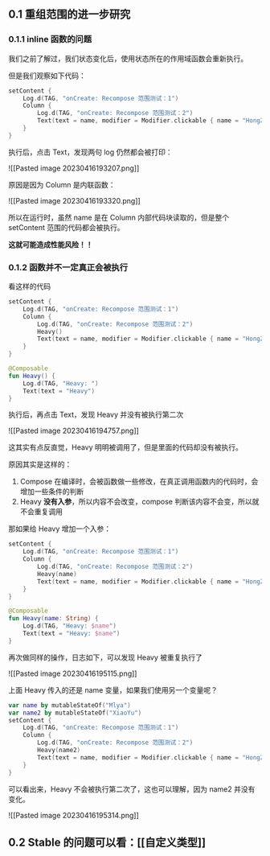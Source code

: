 ## 0.1 重组范围的进一步研究

### 0.1.1 inline 函数的问题

我们之前了解过，我们状态变化后，使用状态所在的作用域函数会重新执行。

但是我们观察如下代码：

```kotlin
setContent {  
    Log.d(TAG, "onCreate: Recompose 范围测试：1")  
    Column {  
        Log.d(TAG, "onCreate: Recompose 范围测试：2")  
        Text(text = name, modifier = Modifier.clickable { name = "HongZheng" })  
    }  
}
```

执行后，点击 Text，发现两句 log 仍然都会被打印：

![[Pasted image 20230416193207.png]]

原因是因为 Column 是内联函数：

![[Pasted image 20230416193320.png]]

所以在运行时，虽然 name 是在 Column 内部代码块读取的，但是整个 setContent 范围的代码都会被执行。

**这就可能造成性能风险！！**

### 0.1.2 函数并不一定真正会被执行

看这样的代码

```kotlin
setContent {  
    Log.d(TAG, "onCreate: Recompose 范围测试：1")  
    Column {  
        Log.d(TAG, "onCreate: Recompose 范围测试：2")  
        Heavy()  
        Text(text = name, modifier = Modifier.clickable { name = "HongZheng" })  
    }  
}

@Composable  
fun Heavy() {  
    Log.d(TAG, "Heavy: ")  
    Text(text = "Heavy")  
}
```

执行后，再点击 Text，发现 Heavy 并没有被执行第二次

![[Pasted image 20230416194757.png]]

这其实有点反直觉，Heavy 明明被调用了，但是里面的代码却没有被执行。

原因其实是这样的：

1. Compose 在编译时，会被函数做一些修改，在真正调用函数内的代码时，会增加一些条件的判断
2. Heavy **没有入参**，所以内容不会改变，compose 判断该内容不会变，所以就不会重复调用

那如果给 Heavy 增加一个入参：

```kotlin
setContent {  
    Log.d(TAG, "onCreate: Recompose 范围测试：1")  
    Column {  
        Log.d(TAG, "onCreate: Recompose 范围测试：2")  
        Heavy(name)  
        Text(text = name, modifier = Modifier.clickable { name = "HongZheng" })  
    }  
}

@Composable  
fun Heavy(name: String) {  
    Log.d(TAG, "Heavy: $name")  
    Text(text = "Heavy: $name")  
}
```

再次做同样的操作，日志如下，可以发现 Heavy 被重复执行了

![[Pasted image 20230416195115.png]]

上面 Heavy 传入的还是 name 变量，如果我们使用另一个变量呢？

```kotlin
var name by mutableStateOf("Mlya")  
var name2 by mutableStateOf("XiaoYu")  
setContent {  
    Log.d(TAG, "onCreate: Recompose 范围测试：1")  
    Column {  
        Log.d(TAG, "onCreate: Recompose 范围测试：2")  
        Heavy(name2)  
        Text(text = name, modifier = Modifier.clickable { name = "HongZheng" })  
    }  
}
```

可以看出来，Heavy 不会被执行第二次了，这也可以理解，因为 name2 并没有变化。

![[Pasted image 20230416195314.png]]

## 0.2 Stable 的问题可以看：[[自定义类型]]